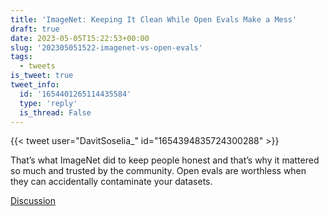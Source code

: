 ```yaml
---
title: 'ImageNet: Keeping It Clean While Open Evals Make a Mess'
draft: true
date: 2023-05-05T15:22:53+00:00
slug: '202305051522-imagenet-vs-open-evals'
tags:
  - tweets
is_tweet: true
tweet_info:
  id: '1654401265114435584'
  type: 'reply'
  is_thread: False
---
```




{{< tweet user="DavitSoselia_" id="1654394835724300288" >}}

That’s what ImageNet did to keep people honest and that’s why it mattered so much and trusted by the community. Open evals are worthless when they can accidentally contaminate your datasets.

[Discussion](https://x.com/sytelus/status/1654401265114435584)
